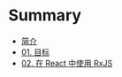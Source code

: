 # Summary

* [简介](README.md)
* [01. 目标](01-destination.md)
* [02. 在 React 中使用 RxJS](02-use-rxjs-in-react.md)

